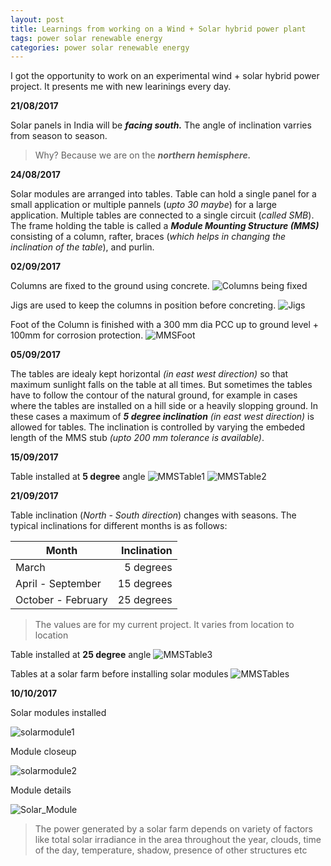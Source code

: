 ```yaml
---
layout: post
title: Learnings from working on a Wind + Solar hybrid power plant 
tags: power solar renewable energy
categories: power solar renewable energy
---
```


I got the opportunity to work on an experimental wind + solar hybrid power project. It presents me with new learinings every day.

**21/08/2017**

Solar panels in India will be ***facing south.*** The angle of inclination varries from season to season. 
>Why? Because we are on the ***northern hemisphere.***

**24/08/2017**

Solar modules are arranged into tables. Table can hold a single panel for a small application or multiple pannels (*upto 30 maybe*) for a large application. Multiple tables are connected to a single circuit (*called SMB*). The frame holding the table is called a ***Module Mounting Structure (MMS)*** consisting of a column, rafter, braces (*which helps in changing the inclination of the table*), and purlin.

**02/09/2017**

Columns are fixed to the ground using concrete.
![Columns being fixed](/assets/MMS_concrete.jpg) 

Jigs are used to keep the columns in position before concreting.
![Jigs](/assets/MMS_jig.jpg)

Foot of the Column is finished with a 300 mm dia PCC up to ground level + 100mm for corrosion protection.
![MMSFoot](/assets/MMS_foot.jpg)

**05/09/2017**

The tables are idealy kept horizontal *(in east west direction)* so that maximum sunlight falls on the table at all times. But sometimes the tables have to follow the contour of the natural ground, for example in cases where the tables are installed on a hill side or a heavily slopping ground. In these cases a maximum of ***5 degree inclination*** *(in east west direction)* is allowed for tables. The inclination is controlled by varying the embeded length of the MMS stub *(upto 200 mm tolerance is available)*.    


**15/09/2017**

Table installed at **5 degree** angle
![MMSTable1](/assets/MMS_table_1.jpg)
![MMSTable2](/assets/MMS_table_2.jpg)


**21/09/2017**

Table inclination (*North - South direction*) changes with seasons. The typical inclinations for different months is as follows:

|Month|Inclination|
|---|---:|
|March|5 degrees|
|April - September|15 degrees|
|October - February|25 degrees|

>The values are for my current project. It varies from location to location  

Table installed at **25 degree** angle
![MMSTable3](/assets/MMS_table_25_degree.jpg)

Tables at a solar farm before installing solar modules 
![MMSTables](/assets/MMS_tables.jpg)

**10/10/2017**

Solar modules installed

![solarmodule1](/assets/solar_module_2.jpg)

Module closeup

![solarmodule2](/assets/solar_module_1.jpg)

Module details

![Solar_Module](/assets/Solar_Module.jpg)

>The power generated by a solar farm depends on variety of factors like total solar irradiance in the area throughout the year, clouds, time of the day, temperature, shadow, presence of other structures etc  
